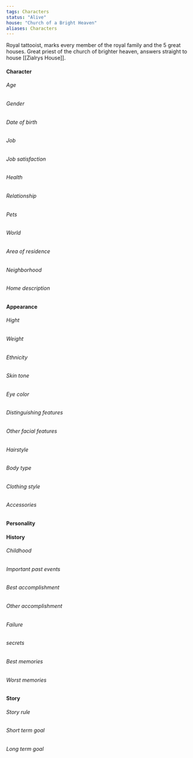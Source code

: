 ```yaml
---
tags: Characters
status: "Alive"
house: "Church of a Bright Heaven"
aliases: Characters
---
```

Royal tattooist, marks every member of the royal family and the 5 great houses. Great priest of the church of brighter heaven, answers straight to house [[Zialrys House]]. 
#### Character 
###### Age
###### Gender
###### Date of birth
###### Job
###### Job satisfaction
###### Health
###### Relationship
###### Pets
###### World
###### Area of residence
###### Neighborhood
###### Home description
#### Appearance
###### Hight 
###### Weight 
###### Ethnicity 
###### Skin tone
###### Eye color
###### Distinguishing features
###### Other facial features 
###### Hairstyle 
###### Body type 
###### Clothing style
###### Accessories 
#### Personality

#### History
###### Childhood
###### Important past events 
###### Best accomplishment
###### Other accomplishment
###### Failure 
###### secrets
###### Best memories
###### Worst memories
#### Story
###### Story rule
###### Short term goal
###### Long term goal



